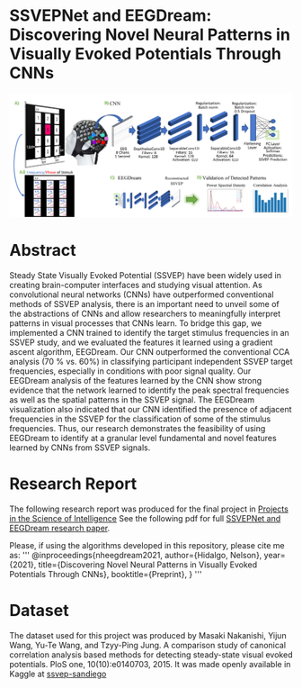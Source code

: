 # SSVEPNet and EEGDream: Discovering Novel Neural Patterns in Visually Evoked Potentials Through CNNs

![alt text](https://github.com/nelsonalbertohj/EEGDream/blob/main/Experiment_set_up_main_diagram.png?raw=true)

# Abstract
Steady State Visually Evoked Potential (SSVEP) have been widely used in creating brain-computer interfaces and studying visual attention. As convolutional neural networks (CNNs) have outperformed conventional methods of SSVEP analysis, there is an important need to unveil some of the abstractions of CNNs and allow researchers to meaningfully interpret patterns in visual processes that CNNs learn. To bridge this gap, we implemented a CNN trained to identify the target stimulus frequencies in an SSVEP study, and we evaluated the features it learned using a gradient ascent algorithm, EEGDream. Our CNN outperformed the conventional CCA analysis (70 % vs. 60%) in classifying participant independent SSVEP target frequencies, especially in conditions with poor signal quality. Our EEGDream analysis of the features learned by the CNN show strong evidence that the network learned to identify the peak spectral frequencies as well as the spatial patterns in the SSVEP signal. The EEGDream visualization also indicated that our CNN identified the presence of adjacent frequencies in the SSVEP for the classification of some of the stimulus frequencies. Thus, our research demonstrates the feasibility of using EEGDream to identify at a granular level fundamental and novel features learned by CNNs from SSVEP signals.

# Research Report
The following research report was produced for the final project in [Projects in the Science of Intelligence](https://cbmm.mit.edu/9-58/2021)
See the following pdf for full [SSVEPNet and EEGDream research paper](https://github.com/nelsonalbertohj/EEGDream/blob/main/EEGDream_discovering_neural_patterns_in_SSVEP.pdf).

Please, if using the algorithms developed in this repository, please cite me as:
'''
@inproceedings{nheegdream2021,
   author={Hidalgo, Nelson},
   year={2021},
   title={Discovering Novel Neural Patterns in Visually Evoked Potentials Through CNNs},
   booktitle={Preprint},
}
'''

# Dataset
The dataset used for this project was produced by Masaki Nakanishi, Yijun Wang, Yu-Te Wang, and Tzyy-Ping Jung. A comparison study of canonical correlation analysis based methods for detecting steady-state visual evoked potentials. PloS one, 10(10):e0140703, 2015.
It was made openly available in Kaggle at [ssvep-sandiego](https://www.kaggle.com/code/kerneler/starter-ssvep-sandiego-04d82b4d-d/data)
